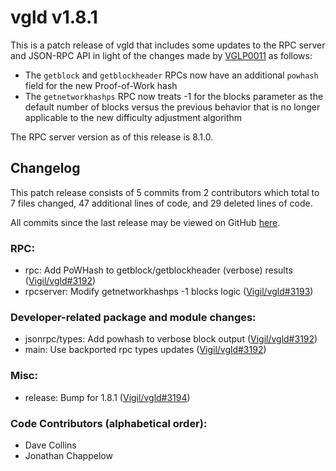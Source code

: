 # vgld v1.8.1

This is a patch release of vgld that includes some updates to the RPC server and
JSON-RPC API in light of the changes made by
[VGLP0011](https://github.com/Vigil/VGLPs/blob/master/VGLP-0011/VGLP-0011.mediawiki) as follows:

* The `getblock` and `getblockheader` RPCs now have an additional `powhash`
  field for the new Proof-of-Work hash
* The `getnetworkhashps` RPC now treats -1 for the blocks parameter as the
  default number of blocks versus the previous behavior that is no longer
  applicable to the new difficulty adjustment algorithm

The RPC server version as of this release is 8.1.0.

## Changelog

This patch release consists of 5 commits from 2 contributors which total to 7
files changed, 47 additional lines of code, and 29 deleted lines of code.

All commits since the last release may be viewed on GitHub
[here](https://github.com/vigilnetwork/vgl/compare/release-v1.8.0...release-v1.8.1).

### RPC:

- rpc: Add PoWHash to getblock/getblockheader (verbose) results ([Vigil/vgld#3192](https://github.com/vigilnetwork/vgl/pull/3192))
- rpcserver: Modify getnetworkhashps -1 blocks logic ([Vigil/vgld#3193](https://github.com/vigilnetwork/vgl/pull/3193))

### Developer-related package and module changes:

- jsonrpc/types: Add powhash to verbose block output ([Vigil/vgld#3192](https://github.com/vigilnetwork/vgl/pull/3192))
- main: Use backported rpc types updates ([Vigil/vgld#3192](https://github.com/vigilnetwork/vgl/pull/3192))

### Misc:

- release: Bump for 1.8.1 ([Vigil/vgld#3194](https://github.com/vigilnetwork/vgl/pull/3194))

### Code Contributors (alphabetical order):

- Dave Collins
- Jonathan Chappelow




